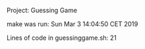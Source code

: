 Project: Guessing Game

make was run: Sun Mar  3 14:04:50 CET 2019

Lines of code in guessinggame.sh:       21
